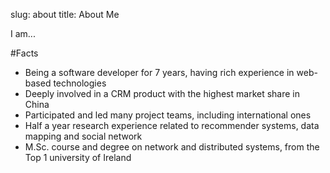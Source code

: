 slug: about
title: About Me

I am...

#Facts

- Being a software developer for 7 years, having rich experience in web-based technologies
- Deeply involved in a CRM product with the highest market share in China
- Participated and led many project teams, including international ones
- Half a year research experience related to recommender systems, data mapping and social network
- M.Sc. course and degree on network and distributed systems, from the Top 1 university of Ireland




